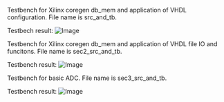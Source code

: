 Testbench for Xilinx coregen db_mem and application of VHDL configuration. File name is src_and_tb.

Testbech result:
![Image](https://github.com/user-attachments/assets/524f3006-35e9-4d1c-affc-f261cd310c02)

Testbench for Xilinx coregen db_mem and application of VHDL file IO and funcitons. File name is sec2_src_and_tb.

Testbench result:
![Image](https://github.com/user-attachments/assets/5216ab2b-b1f0-4c2d-9214-244255b2ddd1)

Testbench for basic ADC. File name is sec3_src_and_tb.

Testbench result:
![Image](https://github.com/user-attachments/assets/979b3a9d-4ef0-4c6f-8b4d-68d9fef83721)
